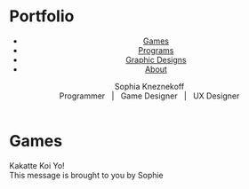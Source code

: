 # Portfolio
<!DOCTYPE html>
<html lang="en">
    
<!--HEAD-->
<head>
  <title>Portfolio Home</title>
  <meta charset="utf-8" />
    <link rel="stylesheet" type="text/css" href="../css/StyleGuide.css" />
<style>
@import url('https://fonts.googleapis.com/css?family=Fjalla+One|Merriweather&display=swap');
</style> 
</head>

<!--BODY-->
<body>
    
<!--HEADER-->
<header>
    <div class="heroImageHeader">
    <ul>
        <li><a href="page1.html" class="active">Games</a></li>
        <li><a href="page1.html" >Programs</a></li>
        <li><a href="page2.html">Graphic Designs</a></li>
        <li><a href="page3.html">About</a></li>
    </ul>
    <div class="banner">Sophia Kneznekoff</div>
        <div class="belowBanner">Programmer&nbsp;&nbsp;&nbsp;|&nbsp;&nbsp;&nbsp;Game Designer&nbsp;&nbsp;&nbsp;|&nbsp;&nbsp;&nbsp;UX Designer</div>
    </div>
</header>
    
<!--MAIN-->
<main>
    
<h1>Games</h1>
    <div class="thumbnail">
        <div class="heroText">Kakatte Koi Yo!</div>
    </div>
    
</main>
<footer>
    <div>This message is brought to you by Sophie</div>
    </footer>

<!--END BODY-->
</body>
    
    
</html>
